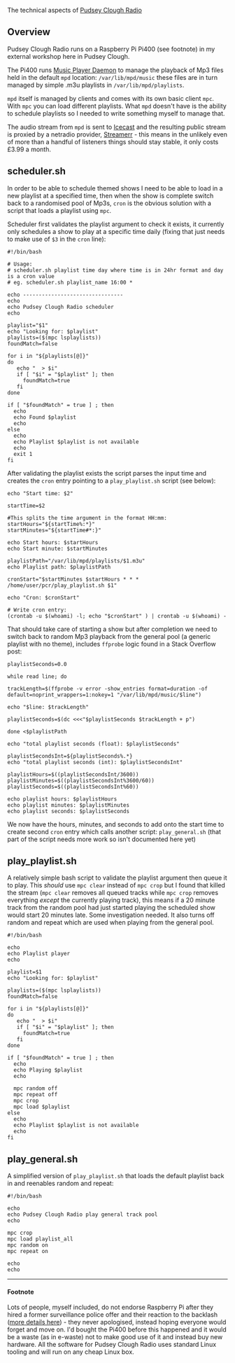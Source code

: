 The technical aspects of [Pudsey Clough Radio](https://orllewin.uk/pcr/)

## Overview

Pudsey Clough Radio runs on a Raspberry Pi Pi400 (see footnote) in my external workshop here in Pudsey Clough. 

The Pi400 runs [Music Player Daemon](https://www.musicpd.org/) to manage the playback of Mp3 files held in the default `mpd` location: `/var/lib/mpd/music` these files are in turn managed by simple .m3u playlists in `/var/lib/mpd/playlists`. 

`mpd` itself is managed by clients and comes with its own basic client `mpc`. With `mpc` you can load different playlists. What `mpd` doesn't have is the ability to schedule playlists so I needed to write something myself to manage that.

The audio stream from `mpd` is sent to [Icecast](https://icecast.org/) and the resulting public stream is proxied by a netradio provider, [Streamerr](https://streamerr.co/) - this means in the unlikely even of more than a handful of listeners things should stay stable, it only costs £3.99 a month.

## scheduler.sh

In order to be able to schedule themed shows I need to be able to load in a new playlist at a specified time, then when the show is complete switch back to a randomised pool of Mp3s, `cron` is the obvious solution with a script that loads a playlist using `mpc`.

Scheduler first validates the playlist argument to check it exists, it currently only schedules a show to play at a specific time daily (fixing that just needs to make use of `$3` in the `cron` line):
```
#!/bin/bash

# Usage: 
# scheduler.sh playlist time day where time is in 24hr format and day is a cron value
# eg. scheduler.sh playlist_name 16:00 *

echo --------------------------------
echo
echo Pudsey Clough Radio scheduler
echo

playlist="$1"
echo "Looking for: $playlist"
playlists=($(mpc lsplaylists))
foundMatch=false

for i in "${playlists[@]}"
do
   echo "  > $i"
   if [ "$i" = "$playlist" ]; then
     foundMatch=true
   fi
done

if [ "$foundMatch" = true ] ; then
  echo
  echo Found $playlist
  echo 
else
  echo
  echo Playlist $playlist is not available
  echo
  exit 1
fi
```

After validating the playlist exists the script parses the input time and creates the `cron` entry pointing to a `play_playlist.sh` script (see below):
```
echo "Start time: $2"

startTime=$2

#This splits the time argument in the format HH:mm:
startHours="${startTime%:*}"
startMinutes="${startTime#*:}"

echo Start hours: $startHours
echo Start minute: $startMinutes

playlistPath="/var/lib/mpd/playlists/$1.m3u"
echo Playlist path: $playlistPath

cronStart="$startMinutes $startHours * * * /home/user/pcr/play_playlist.sh $1"

echo "Cron: $cronStart"

# Write cron entry:
(crontab -u $(whoami) -l; echo "$cronStart" ) | crontab -u $(whoami) -
```

That should take care of starting a show but after completion we need to switch back to random Mp3 playback from the general pool (a generic playlist with no theme), includes `ffprobe` logic found in a Stack Overflow post:
```
playlistSeconds=0.0

while read line; do

trackLength=$(ffprobe -v error -show_entries format=duration -of default=noprint_wrappers=1:nokey=1 "/var/lib/mpd/music/$line")

echo "$line: $trackLength"

playlistSeconds=$(dc <<<"$playlistSeconds $trackLength + p")

done <$playlistPath

echo "total playlist seconds (float): $playlistSeconds"

playlistSecondsInt=${playlistSeconds%.*}
echo "total playlist seconds (int): $playlistSecondsInt"

playlistHours=$((playlistSecondsInt/3600))
playlistMinutes=$((playlistSecondsInt%3600/60))
playlistSeconds=$((playlistSecondsInt%60))

echo playlist hours: $playlistHours
echo playlist minutes: $playlistMinutes
echo playlist seconds: $playlistSeconds
```

We now have the hours, minutes, and seconds to add onto the start time to create second `cron` entry which calls another script: `play_general.sh` (that part of the script needs more work so isn't documented here yet)

## play_playlist.sh

A relatively simple bash script to validate the playlist argument then queue it to play. This _should_ use `mpc clear` instead of `mpc crop` but I found that killed the stream (`mpc clear` removes all queued tracks while `mpc crop` removes everything _except_ the currently playing track), this means if a 20 minute track from the random pool had just started playing the scheduled show would start 20 minutes late. Some investigation needed. It also turns off random and repeat which are used when playing from the general pool. 
```
#!/bin/bash

echo 
echo Playlist player
echo 

playlist=$1
echo "Looking for: $playlist"

playlists=($(mpc lsplaylists))
foundMatch=false

for i in "${playlists[@]}"
do
   echo "  > $i"
   if [ "$i" = "$playlist" ]; then
     foundMatch=true
   fi
done

if [ "$foundMatch" = true ] ; then
  echo
  echo Playing $playlist
  echo 

  mpc random off
  mpc repeat off
  mpc crop
  mpc load $playlist
else
  echo
  echo Playlist $playlist is not available
  echo
fi
```

## play_general.sh

A simplified version of `play_playlist.sh` that loads the default playlist back in and reenables random and repeat:

```
#!/bin/bash

echo 
echo Pudsey Clough Radio play general track pool
echo 

mpc crop
mpc load playlist_all
mpc random on
mpc repeat on

echo
echo
```

<hr>

#### Footnote

Lots of people, myself included, do not endorse Raspberry Pi after they hired a former surveillance police offer and their reaction to the backlash ([more details here](https://www.buzzfeednews.com/article/chrisstokelwalker/raspberry-pi-hired-ex-cop-mastodon-controversy)) - they never apologised, instead hoping everyone would forget and move on. I'd bought the Pi400 before this happened and it would be a waste (as in e-waste) not to make good use of it and instead buy new hardware. All the software for Pudsey Clough Radio uses standard Linux tooling and will run on any cheap Linux box.